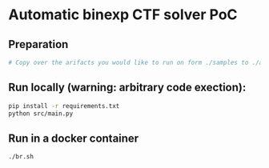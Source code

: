# Automatic binexp CTF solver PoC


## Preparation
```sh
# Copy over the arifacts you would like to run on form ./samples to ./artifacts. Optionally include a README describing the challenge.
```

## Run locally (warning: arbitrary code exection):
```sh
pip install -r requirements.txt
python src/main.py
```

## Run in a docker container
```sh
./br.sh
```